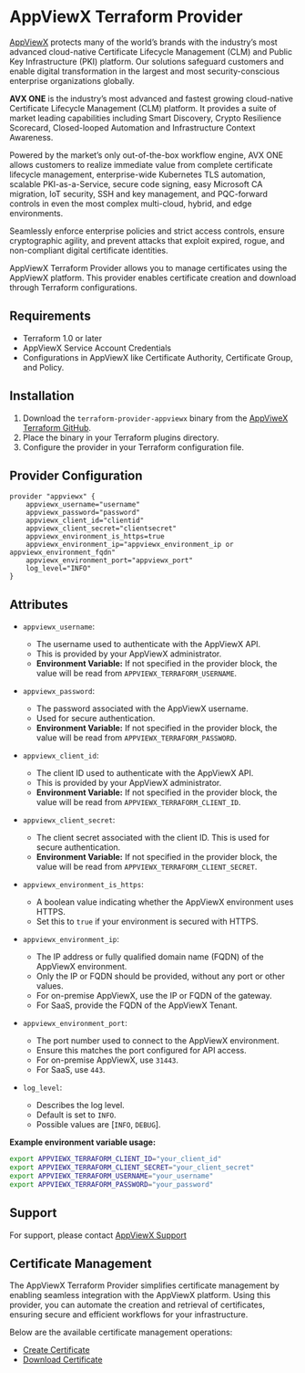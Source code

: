# AppViewX Terraform Provider

[AppViewX](https://appviewx.com) protects many of the world’s brands with the industry’s most advanced cloud-native Certificate Lifecycle Management (CLM) and Public Key Infrastructure (PKI) platform. Our solutions safeguard customers and enable digital transformation in the largest and most security-conscious enterprise organizations globally.

**AVX ONE** is the industry’s most advanced and fastest growing cloud-native Certificate Lifecycle Management (CLM) platform. It provides a suite of market leading capabilities including Smart Discovery, Crypto Resilience Scorecard, Closed-looped Automation and Infrastructure Context Awareness.

Powered by the market’s only out-of-the-box workflow engine, AVX ONE allows customers to realize immediate value from complete certificate lifecycle management, enterprise-wide Kubernetes TLS automation, scalable PKI-as-a-Service, secure code signing, easy Microsoft CA migration, IoT security, SSH and key management, and PQC-forward controls in even the most complex multi-cloud, hybrid, and edge environments.

Seamlessly enforce enterprise policies and strict access controls, ensure cryptographic agility, and prevent attacks that exploit expired, rogue, and non-compliant digital certificate identities.

AppViewX Terraform Provider allows you to manage certificates using the AppViewX platform. This provider enables certificate creation and download through Terraform configurations.

## Requirements

- Terraform 1.0 or later
- AppViewX Service Account Credentials
- Configurations in AppViewX like Certificate Authority, Certificate Group, and Policy.

## Installation

1. Download the `terraform-provider-appviewx` binary from the [AppViweX Terraform GitHub](https://github.com/AppViewX/terraform-provider-appviewx).
2. Place the binary in your Terraform plugins directory.
3. Configure the provider in your Terraform configuration file.

## Provider Configuration

```hcl
provider "appviewx" {
    appviewx_username="username"
    appviewx_password="password"
    appviewx_client_id="clientid"
    appviewx_client_secret="clientsecret"
    appviewx_environment_is_https=true
    appviewx_environment_ip="appviewx_environment_ip or appviewx_environment_fqdn"
    appviewx_environment_port="appviewx_port"
    log_level="INFO"
}
```

## Attributes

- `appviewx_username`:
    - The username used to authenticate with the AppViewX API.
    - This is provided by your AppViewX administrator.
    - **Environment Variable:** If not specified in the provider block, the value will be read from `APPVIEWX_TERRAFORM_USERNAME`.

- `appviewx_password`:
    - The password associated with the AppViewX username.
    - Used for secure authentication.
    - **Environment Variable:** If not specified in the provider block, the value will be read from `APPVIEWX_TERRAFORM_PASSWORD`.

- `appviewx_client_id`:
    - The client ID used to authenticate with the AppViewX API.
    - This is provided by your AppViewX administrator.
    - **Environment Variable:** If not specified in the provider block, the value will be read from `APPVIEWX_TERRAFORM_CLIENT_ID`.

- `appviewx_client_secret`:
    - The client secret associated with the client ID. This is used for secure authentication.
    - **Environment Variable:** If not specified in the provider block, the value will be read from `APPVIEWX_TERRAFORM_CLIENT_SECRET`.

- `appviewx_environment_is_https`:
    - A boolean value indicating whether the AppViewX environment uses HTTPS.
    - Set this to `true` if your environment is secured with HTTPS.

- `appviewx_environment_ip`:
    - The IP address or fully qualified domain name (FQDN) of the AppViewX environment.
    - Only the IP or FQDN should be provided, without any port or other values.
    - For on-premise AppViewX, use the IP or FQDN of the gateway.
    - For SaaS, provide the FQDN of the AppViewX Tenant.

- `appviewx_environment_port`:
    - The port number used to connect to the AppViewX environment.
    - Ensure this matches the port configured for API access.
    - For on-premise AppViewX, use `31443`.
    - For SaaS, use `443`.

- `log_level`:
    - Describes the log level.
    - Default is set to `INFO`.
    - Possible values are [`INFO`, `DEBUG`].

**Example environment variable usage:**
```sh
export APPVIEWX_TERRAFORM_CLIENT_ID="your_client_id"
export APPVIEWX_TERRAFORM_CLIENT_SECRET="your_client_secret"
export APPVIEWX_TERRAFORM_USERNAME="your_username"
export APPVIEWX_TERRAFORM_PASSWORD="your_password"
```

## Support
For support, please contact [AppViewX Support](https://helpcenter.appviewx.com/login)

## Certificate Management

The AppViewX Terraform Provider simplifies certificate management by enabling seamless integration with the AppViewX platform. Using this provider, you can automate the creation and retrieval of certificates, ensuring secure and efficient workflows for your infrastructure.

Below are the available certificate management operations:
- [Create Certificate](resources/appviewx_create_certificate.md)
- [Download Certificate](resources/appviewx_download_certificate.md)
